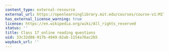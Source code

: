 ```yaml
---
content_type: external-resource
external_url: https://openlearninglibrary.mit.edu/courses/course-v1:MITx+18.05r_10+2022_Summer/courseware/week9/class17/3?activate_block_id=block-v1%3AMITx%2B18.05r_10%2B2022_Summer%2Btype%40vertical%2Bblock%40class17-rq1-vertical
has_external_license_warning: true
license: https://en.wikipedia.org/wiki/All_rights_reserved
status: ''
title: Class 17 online reading questions
uid: 33c32d88-917b-4949-82ab-1154a76ac2b5
wayback_url: ''
---
```

